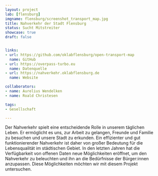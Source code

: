 ```yaml
---
layout: project
lab: [flensburg]
imgname: flensburg/screenshot_transport_map.jpg
title: Nahverkehr der Stadt Flensburg
status: Sucht Mitstreiter
showcase: true
draft: false


links:
- url: https://github.com/oklabflensburg/open-transport-map
  name: GitHub
- url: https://overpass-turbo.eu
  name: Datenquelle
- url: https://nahverkehr.oklabflensburg.de
  name: Website

collaborators:
- name: Aurelius Wendelken
- name: Roald Christesen

tags:
- Gesellschaft

---
```


Der Nahverkehr spielt eine entscheidende Rolle in unserem täglichen Leben. Er ermöglicht es uns, zur Arbeit zu gelangen, Freunde und Familie zu besuchen und unsere Stadt zu erkunden. Ein effizienter und gut funktionierender Nahverkehr ist daher von großer Bedeutung für die Lebensqualität im städtischen Gebiet. In den letzten Jahren hat die Verfügbarkeit von offenen Daten neue Möglichkeiten eröffnet, um den Nahverkehr zu beleuchten und ihn an die Bedürfnisse der Bürger:innen anzupassen. Diese Möglichkeiten möchten wir mit diesem Projekt untersuchen.

